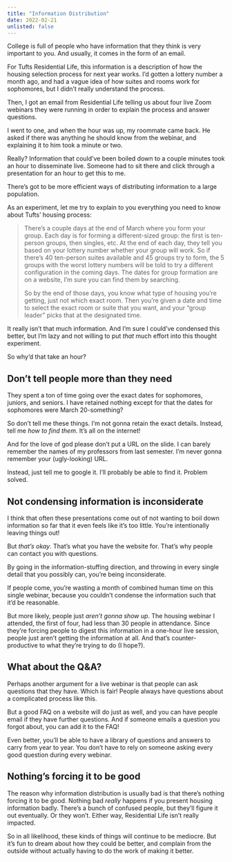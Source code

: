 ```yaml
---
title: "Information Distribution"
date: 2022-02-21
unlisted: false
---
```


College is full of people who have information that they think is very important to you. And usually, it comes in the form of an email.

For Tufts Residential Life, this information is a description of how the housing selection process for next year works. I’d gotten a lottery number a month ago, and had a vague idea of how suites and rooms work for sophomores, but I didn’t really understand the process.

Then, I got an email from Residential Life telling us about four live Zoom webinars they were running in order to explain the process and answer questions.

I went to one, and when the hour was up, my roommate came back. He asked if there was anything he should know from the webinar, and explaining it to him took a minute or two.

Really? Information that could’ve been boiled down to a couple minutes took an hour to disseminate live. Someone had to sit there and click through a presentation for an hour to get this to me.

There’s got to be more efficient ways of distributing information to a large population.

As an experiment, let me try to explain to you everything you need to know about Tufts’ housing process:

> There’s a couple days at the end of March where you form your group. Each day is for forming a different-sized group: the first is ten-person groups, then singles, etc. At the end of each day, they tell you based on your lottery number whether your group will work. So if there’s 40 ten-person suites available and 45 groups try to form, the 5 groups with the worst lottery numbers will be told to try a different configuration in the coming days. The dates for group formation are on a website, I’m sure you can find them by searching.
>
> So by the end of those days, you know what type of housing you’re getting, just not which exact room. Then you’re given a date and time to select the exact room or suite that you want, and your “group leader” picks that at the designated time.

It really isn’t that much information. And I’m sure I could’ve condensed this better, but I’m lazy and not willing to put _that_ much effort into this thought experiment.

So why’d that take an hour?

## Don’t tell people more than they need

They spent a ton of time going over the exact dates for sophomores, juniors, and seniors. I have retained nothing except for that the dates for sophomores were March 20-something?

So don’t tell me these things. I’m not gonna retain the exact details. Instead, tell me _how to find them_. It’s all on the internet!

And for the love of god please don’t put a URL on the slide. I can barely remember the names of my professors from last semester. I’m never gonna remember your (ugly-looking) URL.

Instead, just tell me to google it. I’ll probably be able to find it. Problem solved.

## Not condensing information is inconsiderate

I think that often these presentations come out of not wanting to boil down information so far that it even feels like it’s too little. You’re intentionally leaving things out!

But _that’s okay_. That’s what you have the website for. That’s why people can contact you with questions.

By going in the information-stuffing direction, and throwing in every single detail that you possibly can, you’re being inconsiderate.

If people come, you’re wasting a month of combined human time on this single webinar, because you couldn’t condense the information such that it’d be reasonable.

But more likely, people just _aren’t gonna show up_. The housing webinar I attended, the first of four, had less than 30 people in attendance. Since they’re forcing people to digest this information in a one-hour live session, people just aren’t getting the information at all. And that’s counter-productive to what they’re trying to do (I hope?).

## What about the Q&A?

Perhaps another argument for a live webinar is that people can ask questions that they have. Which is fair! People always have questions about a complicated process like this.

But a good FAQ on a website will do just as well, and you can have people email if they have further questions. And if someone emails a question you forgot about, you can add it to the FAQ!

Even better, you’ll be able to have a library of questions and answers to carry from year to year. You don’t have to rely on someone asking every good question during every webinar.

## Nothing’s forcing it to be good

The reason why information distribution is usually bad is that there’s nothing forcing it to be good. Nothing bad _really_ happens if you present housing information badly. There’s a bunch of confused people, but they’ll figure it out eventually. Or they won’t. Either way, Residential Life isn’t really impacted.

So in all likelihood, these kinds of things will continue to be mediocre. But it’s fun to dream about how they could be better, and complain from the outside without actually having to do the work of making it better.

